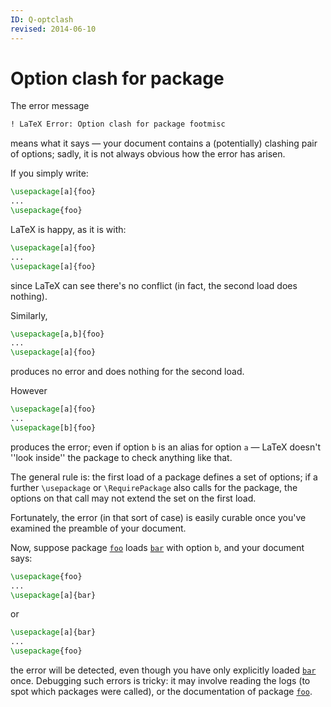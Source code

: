 ```yaml
---
ID: Q-optclash
revised: 2014-06-10
---
```

# Option clash for package

The error message
```latex
! LaTeX Error: Option clash for package footmisc
```
means what it says&nbsp;&mdash; your document contains a (potentially) clashing
pair of options; sadly, it is not always obvious how the error has
arisen.

If you simply write:
```latex
\usepackage[a]{foo}
...
\usepackage{foo}
```
LaTeX is happy, as it is with:
```latex
\usepackage[a]{foo}
...
\usepackage[a]{foo}
```
since LaTeX can see there's no conflict (in fact, the second load
does nothing).

Similarly,
```latex
\usepackage[a,b]{foo}
...
\usepackage[a]{foo}
```
produces no error and does nothing for the second load.

However
```latex
\usepackage[a]{foo}
...
\usepackage[b]{foo}
```
produces the error; even if option `b` is an alias for
option `a`&nbsp;&mdash; LaTeX doesn't ''look inside'' the package
to check anything like that.

The general rule is: the first load of a package defines a set of
options; if a further `\usepackage` or `\RequirePackage` also
calls for the package, the options on that call may not extend the set
on the first load.

Fortunately, the error (in that sort of case) is easily curable
once you've examined the preamble of your document.

Now, suppose package [`foo`](https://ctan.org/pkg/foo) loads [`bar`](https://ctan.org/pkg/bar) with option
`b`, and your document says:
```latex
\usepackage{foo}
...
\usepackage[a]{bar}
```
or
```latex
\usepackage[a]{bar}
...
\usepackage{foo}
```
the error will be detected, even though you have only explicitly
loaded [`bar`](https://ctan.org/pkg/bar) once.  Debugging such errors is tricky: it may
involve reading the logs (to spot which packages were called), or the
documentation of package [`foo`](https://ctan.org/pkg/foo).

